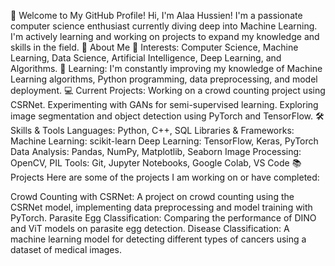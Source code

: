 👋 Welcome to My GitHub Profile!
Hi, I'm Alaa Hussien! I'm a passionate computer science enthusiast currently diving deep into Machine Learning. I'm actively learning and working on projects to expand my knowledge and skills in the field.
🚀 About Me
👀 Interests: Computer Science, Machine Learning, Data Science, Artificial Intelligence, Deep Learning, and Algorithms.
🌱 Learning: I'm constantly improving my knowledge of Machine Learning algorithms, Python programming, data preprocessing, and model deployment.
💻 Current Projects:
Working on a crowd counting project using CSRNet.
Experimenting with GANs for semi-supervised learning.
Exploring image segmentation and object detection using PyTorch and TensorFlow.
 🛠️ Skills & Tools
Languages: Python, C++, SQL
Libraries & Frameworks:
Machine Learning: scikit-learn
Deep Learning: TensorFlow, Keras, PyTorch
Data Analysis: Pandas, NumPy, Matplotlib, Seaborn
Image Processing: OpenCV, PIL
Tools: Git, Jupyter Notebooks, Google Colab, VS Code
📚 Projects
Here are some of the projects I am working on or have completed:

Crowd Counting with CSRNet: A project on crowd counting using the CSRNet model, implementing data preprocessing and model training with PyTorch.
Parasite Egg Classification: Comparing the performance of DINO and ViT models on parasite egg detection.
Disease Classification: A machine learning model for detecting different types of cancers using a dataset of medical images.


